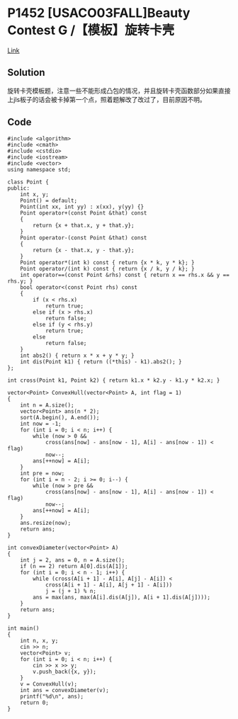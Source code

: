 # P1452 [USACO03FALL]Beauty Contest G /【模板】旋转卡壳

[Link](https://www.luogu.com.cn/problem/P1452)

## Solution

旋转卡壳模板题，注意一些不能形成凸包的情况，并且旋转卡壳函数部分如果直接上jls板子的话会被卡掉第一个点，照着题解改了改过了，目前原因不明。

## Code

    #include <algorithm>
    #include <cmath>
    #include <cstdio>
    #include <iostream>
    #include <vector>
    using namespace std;

    class Point {
    public:
        int x, y;
        Point() = default;
        Point(int xx, int yy) : x(xx), y(yy) {}
        Point operator+(const Point &that) const
        {
            return {x + that.x, y + that.y};
        }
        Point operator-(const Point &that) const
        {
            return {x - that.x, y - that.y};
        }
        Point operator*(int k) const { return {x * k, y * k}; }
        Point operator/(int k) const { return {x / k, y / k}; }
        int operator==(const Point &rhs) const { return x == rhs.x && y == rhs.y; }
        bool operator<(const Point rhs) const
        {
            if (x < rhs.x)
                return true;
            else if (x > rhs.x)
                return false;
            else if (y < rhs.y)
                return true;
            else
                return false;
        }
        int abs2() { return x * x + y * y; }
        int dis(Point k1) { return ((*this) - k1).abs2(); }
    };

    int cross(Point k1, Point k2) { return k1.x * k2.y - k1.y * k2.x; }

    vector<Point> ConvexHull(vector<Point> A, int flag = 1)
    {
        int n = A.size();
        vector<Point> ans(n * 2);
        sort(A.begin(), A.end());
        int now = -1;
        for (int i = 0; i < n; i++) {
            while (now > 0 &&
                cross(ans[now] - ans[now - 1], A[i] - ans[now - 1]) < flag)
                now--;
            ans[++now] = A[i];
        }
        int pre = now;
        for (int i = n - 2; i >= 0; i--) {
            while (now > pre &&
                cross(ans[now] - ans[now - 1], A[i] - ans[now - 1]) < flag)
                now--;
            ans[++now] = A[i];
        }
        ans.resize(now);
        return ans;
    }

    int convexDiameter(vector<Point> A)
    {
        int j = 2, ans = 0, n = A.size();
        if (n == 2) return A[0].dis(A[1]);
        for (int i = 0; i < n - 1; i++) {
            while (cross(A[i + 1] - A[i], A[j] - A[i]) <
                cross(A[i + 1] - A[i], A[j + 1] - A[i]))
                j = (j + 1) % n;
            ans = max(ans, max(A[i].dis(A[j]), A[i + 1].dis(A[j])));
        }
        return ans;
    }

    int main()
    {
        int n, x, y;
        cin >> n;
        vector<Point> v;
        for (int i = 0; i < n; i++) {
            cin >> x >> y;
            v.push_back({x, y});
        }
        v = ConvexHull(v);
        int ans = convexDiameter(v);
        printf("%d\n", ans);
        return 0;
    }
